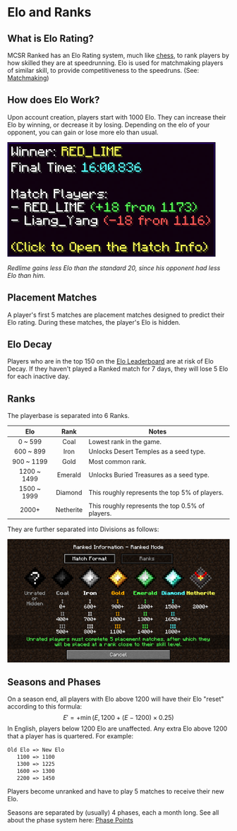 # Elo and Ranks

## What is Elo Rating?

MCSR Ranked has an Elo Rating system, much like [chess](https://www.chess.com/terms/elo-rating-chess), to rank players by how skilled they are at speedrunning. Elo is used for matchmaking players of similar skill, to provide competitiveness to the speedruns. (See: [Matchmaking](./matchmaking))

## How does Elo Work?

Upon account creation, players start with 1000 Elo. They can increase their Elo by winning, or decrease it by losing. Depending on the elo of your opponent, you can gain or lose more elo than usual.

![Example of Elo change](./img/elo_change.png)

*Redlime gains less Elo than the standard 20, since his opponent had less Elo than him.*

## Placement Matches

A player's first 5 matches are placement matches designed to predict their Elo rating. During these matches, the player's Elo is hidden.

## Elo Decay

Players who are in the top 150 on the [Elo Leaderboard](https://mcsrranked.com/stats) are at risk of Elo Decay. If they haven't played a Ranked match for 7 days, they will lose 5 Elo for each inactive day.

## Ranks

The playerbase is separated into 6 Ranks.

| Elo         | Rank      | Notes
| :---------: | :-------: | -----
| 0 ~ 599     | Coal      | Lowest rank in the game.
| 600 ~ 899   | Iron      | Unlocks Desert Temples as a seed type.
| 900 ~ 1199  | Gold      | Most common rank.
| 1200 ~ 1499 | Emerald   | Unlocks Buried Treasures as a seed type.
| 1500 ~ 1999 | Diamond   | This roughly represents the top 5% of players.
| 2000+       | Netherite | This roughly represents the top 0.5% of players.

They are further separated into Divisions as follows:

![Ranks and their divisions](./img/ranks_divisions.png)

## Seasons and Phases

On a season end, all players with Elo above 1200 will have their Elo "reset" according to this formula:
$$
E' =  + \min(E, 1200 + (E - 1200) \times 0.25)
$$
In English, players below 1200 Elo are unaffected. Any extra Elo above 1200 that a player has is quartered. For example:
```
Old Elo => New Elo
   1100 => 1100
   1300 => 1225
   1600 => 1300
   2200 => 1450
```

Players become unranked and have to play 5 matches to receive their new Elo.

Seasons are separated by (usually) 4 phases, each a month long. See all about the phase system here: [Phase Points](../playoffs/phase_point.md)
